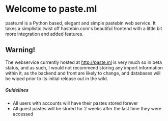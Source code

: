# Welcome to paste.ml
paste.ml is a Python based, elegant and simple pastebin web service. It takes a
simplistic twist off hastebin.com's beautiful frontend with a little bit more
integration and added features.

## Warning!

The webservice currently hosted at http://paste.ml is very much so in beta status,
and as such, I would not recommend storing any import information within it, as
the backend and front are likely to change, and databases will be wiped prior to
its initial release out in the wild.


##### Guidelines

   * All users with accounts will have their pastes stored forever
   * All guest pastes will be stored for 2 weeks after the last time they were
     accessed
